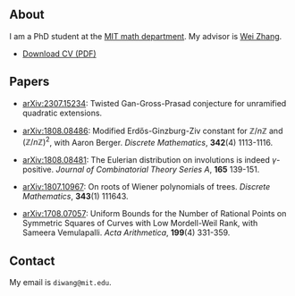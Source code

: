 ## About

I am a PhD student at the [MIT math department](https://math.mit.edu/).
My advisor is [Wei Zhang](https://math.mit.edu/~wz2113/).

- [Download CV (PDF)](CV.pdf)

## Papers

- [arXiv:2307.15234](https://arxiv.org/abs/2307.15234):
  Twisted Gan-Gross-Prasad conjecture for unramified quadratic extensions.

- [arXiv:1808.08486](https://arxiv.org/abs/1808.08486):
  Modified Erdős-Ginzburg-Ziv constant for $\mathbb{Z}/n\mathbb{Z}$ and $(\mathbb{Z}/n\mathbb{Z})^2$, with Aaron Berger.
  _Discrete Mathematics_, **342**(4) 1113-1116.

- [arXiv:1808.08481](https://arxiv.org/abs/1808.08481):
  The Eulerian distribution on involutions is indeed $\gamma$-positive.
  _Journal of Combinatorial Theory Series A_, **165** 139-151.

- [arXiv:1807.10967](https://arxiv.org/abs/1807.10967):
  On roots of Wiener polynomials of trees.
  _Discrete Mathematics_, **343**(1) 111643.

- [arXiv:1708.07057](https://arxiv.org/abs/1708.07057):
  Uniform Bounds for the Number of Rational Points on Symmetric Squares of Curves with Low Mordell-Weil Rank, with Sameera Vemulapalli.
  _Acta Arithmetica_, **199**(4) 331-359.

## Contact

My email is `diwang@mit.edu`.
